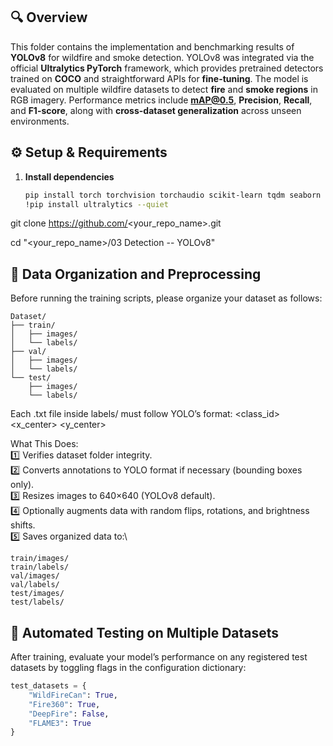## 🔍 Overview
This folder contains the implementation and benchmarking results of **YOLOv8** for wildfire and smoke detection. YOLOv8 was integrated via the official **Ultralytics PyTorch** framework, which provides pretrained detectors trained on **COCO** and straightforward APIs for **fine-tuning**. The model is evaluated on multiple wildfire datasets to detect **fire** and **smoke regions** in RGB imagery. Performance metrics include **mAP@0.5**, **Precision**, **Recall**, and **F1-score**, along with **cross-dataset generalization** across unseen environments.


## ⚙️ Setup & Requirements
1. **Install dependencies**
   ```bash
   pip install torch torchvision torchaudio scikit-learn tqdm seaborn pillow matplotlib opencv-python
   !pip install ultralytics --quiet
   
git clone https://github.com/<your_repo_name>.git

cd "<your_repo_name>/03 Detection -- YOLOv8"



## 🧩 Data Organization and Preprocessing
Before running the training scripts, please organize your dataset as follows:

```plaintext
Dataset/
├── train/
│   ├── images/
│   └── labels/
├── val/
│   ├── images/
│   └── labels/
└── test/
    ├── images/
    └── labels/
```
Each .txt file inside labels/ must follow YOLO’s format:
<class_id> <x_center> <y_center> <width> <height>


What This Does:\
1️⃣ Verifies dataset folder integrity.\
2️⃣ Converts annotations to YOLO format if necessary (bounding boxes only).\
3️⃣ Resizes images to 640×640 (YOLOv8 default).\
4️⃣ Optionally augments data with random flips, rotations, and brightness shifts.\
5️⃣ Saves organized data to:\

```plaintext
train/images/
train/labels/
val/images/
val/labels/
test/images/
test/labels/
```

## 🧪 Automated Testing on Multiple Datasets

After training, evaluate your model’s performance on any registered test datasets by toggling flags in the configuration dictionary:

```python
test_datasets = {
    "WildFireCan": True,
    "Fire360": True,
    "DeepFire": False,
    "FLAME3": True
}
